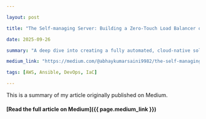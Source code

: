 ```yaml
---

layout: post

title: "The Self-managing Server: Building a Zero-Touch Load Balancer on AWS with Ansible Dynamic Inventory"

date: 2025-09-26

summary: "A deep dive into creating a fully automated, cloud-native solution for managing a high-availability web service architecture on AWS using Ansible's dynamic inventory."

medium_link: "https://medium.com/@abhaykumarsaini9982/the-self-managing-server-building-a-zero-touch-load-balancer-on-aws-with-ansible-dynamic-inventory-fa7f6376e0fe"

tags: [AWS, Ansible, DevOps, IaC]

---
```




This is a summary of my article originally published on Medium. 



#### [Read the full article on Medium]({{ page.medium_link }})
